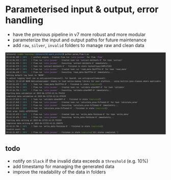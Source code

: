 # Parameterised input & output, error handling
- have the previous pipeline in v7 more robust and more modular
- parameterize the input and output paths for future maintenance
- add `raw`, `silver`, `invalid` folders to manage raw and clean data  

![](../../Pictures/Pasted%20image%2020230612165704.png)


## todo
- notify on `Slack` if the invalid data exceeds a `threshold` (e.g. 10%)
- add timestamp for managing the generated data
- improve the readability of the data in folders



